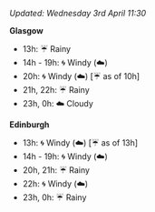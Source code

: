 *Updated: Wednesday 3rd April 11:30*

**Glasgow**

* 13h: :umbrella: Rainy
* 14h - 19h: :cyclone: Windy (:cloud:)
* 20h: :cyclone: Windy (:cloud:) [:umbrella: as of 10h]
* 21h, 22h: :umbrella: Rainy
* 23h, 0h: :cloud: Cloudy

**Edinburgh**

* 13h: :cyclone: Windy (:cloud:) [:umbrella: as of 13h]
* 14h - 19h: :cyclone: Windy (:cloud:)
* 20h, 21h: :umbrella: Rainy
* 22h: :cyclone: Windy (:cloud:)
* 23h, 0h: :umbrella: Rainy
